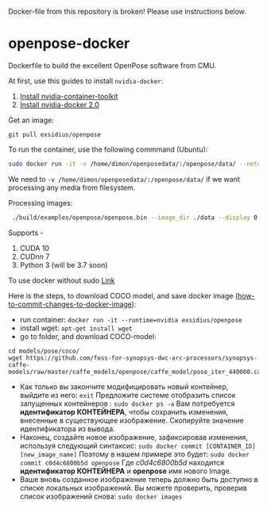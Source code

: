 Docker-file from this repository is broken!
Please use instructions below.

# openpose-docker
Dockerfile to build the excellent OpenPose software from CMU.

At first, use this guides to install `nvidia-docker`:
1. [Install nvidia-container-toolkit](https://github.com/NVIDIA/nvidia-docker#ubuntu-160418042004-debian-jessiestretchbuster)
2. [Install nvidia-docker 2.0](https://github.com/nvidia/nvidia-docker/wiki/Installation-(version-2.0))

Get an image:
```
git pull exsidius/openpose
```

To run the container, use the following commmand (Ubuntu):

```bash
sudo docker run -it -v /home/dimon/openposedata/:/openpose/data/ --net=host -e DISPLAY --runtime=nvidia exsidius/openpose
```

We need to `-v /home/dimon/openposedata/:/openpose/data/` if we want processing any media from filesystem.

Processing images:
```bash
 ./build/examples/openpose/openpose.bin --image_dir ./data --display 0 --write_json ./data/result --write_images ./data/result --face --hand

```

Supports - 
1. CUDA 10
2. CUDnn 7
3. Python 3 (will be 3.7 soon)

To use docker without sudo [Link](https://github.com/sindresorhus/guides/blob/master/docker-without-sudo.md)



Here is the steps, to download COCO model, and save docker image ([how-to-commit-changes-to-docker-image](https://phoenixnap.com/kb/how-to-commit-changes-to-docker-image)):
* run container: `docker run -it --runtime=nvidia exsidius/openpose`
* install wget: `apt-get install wget`
* go to folder, and download COCO-model:
```
cd models/pose/coco/
wget https://github.com/foss-for-synopsys-dwc-arc-processors/synopsys-caffe-models/raw/master/caffe_models/openpose/caffe_model/pose_iter_440000.caffemodel
```
* Как только вы закончите модифицировать новый контейнер, выйдите из него:
`exit`
Предложите системе отобразить список запущенных контейнеров :
`sudo docker ps -a`
Вам потребуется **идентификатор КОНТЕЙНЕРА**, чтобы сохранить изменения, внесенные в существующее изображение. Скопируйте значение идентификатора из вывода.
* Наконец, создайте новое изображение, зафиксировав изменения, используя следующий синтаксис:
`sudo docker commit [CONTAINER_ID] [new_image_name]`
Поэтому в нашем примере это будет:
`sudo docker commit c0d4c6800b5d openpose`
Где *c0d4c6800b5d* находится **идентификатор КОНТЕЙНЕРА** и **openpose** имя нового Image.
* Ваше вновь созданное изображение теперь должно быть доступно в списке локальных изображений. Вы можете проверить, проверив список изображений снова:
`sudo docker images`
